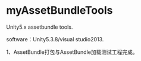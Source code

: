 # myAssetBundleTools
Unity5.x assetbundle tools.

software：Unity5.3.8/visual studio2013.

1、AssetBundle打包与AssetBundle加载测试工程完成。